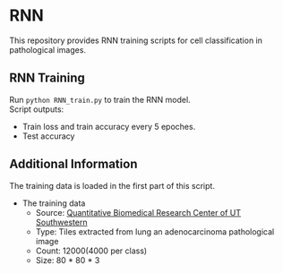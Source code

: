 # RNN
This repository provides RNN training scripts for cell classification in pathological images.

## RNN Training
Run ``` python RNN_train.py ``` to train the RNN model.  
Script outputs:

* Train loss and train accuracy every 5 epoches.
* Test accuracy

## Additional Information
The training data is loaded in the first part of this script.

* The training data
  * Source: [Quantitative Biomedical Research Center of UT Southwestern](https://qbrc.swmed.edu/projects/cnn/)
  * Type: Tiles extracted from lung an adenocarcinoma pathological image
  * Count: 12000(4000 per class)
  * Size: 80 * 80 * 3

